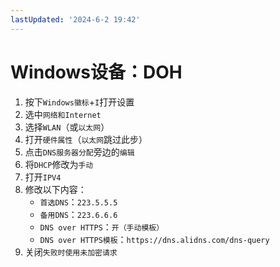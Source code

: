 ```yaml
---
lastUpdated: '2024-6-2 19:42'
---
```


# Windows设备：DOH

1. 按下```Windows徽标```+```I```打开设置
2. 选中```网络和Internet```
3. 选择```WLAN```（或```以太网```）
4. 打开```硬件属性```（```以太网```跳过此步）
5. 点击```DNS服务器分配```旁边的```编辑```
6. 将```DHCP```修改为```手动```
7. 打开```IPV4```
8. 修改以下内容：
	- ```首选DNS```：```223.5.5.5```
	- ```备用DNS```：```223.6.6.6```
	- ```DNS over HTTPS```：```开（手动模板）```
	- ```DNS over HTTPS模板```：```https://dns.alidns.com/dns-query```
9. 关闭```失败时使用未加密请求```